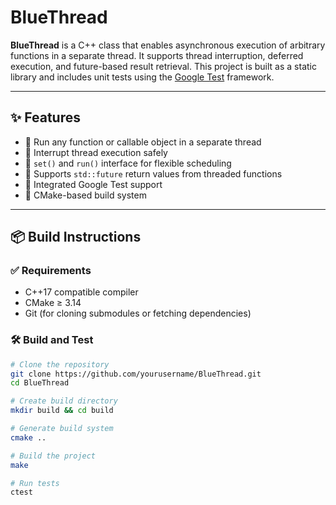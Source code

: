 # BlueThread

**BlueThread** is a C++ class that enables asynchronous execution of arbitrary functions in a separate thread. It supports thread interruption, deferred execution, and future-based result retrieval. This project is built as a static library and includes unit tests using the [Google Test](https://github.com/google/googletest) framework.

---

## ✨ Features

- 🧵 Run any function or callable object in a separate thread
- 🛑 Interrupt thread execution safely
- 🔁 `set()` and `run()` interface for flexible scheduling
- 🔮 Supports `std::future` return values from threaded functions
- 🧪 Integrated Google Test support
- 🧰 CMake-based build system

---

## 📦 Build Instructions

### ✅ Requirements

- C++17 compatible compiler
- CMake ≥ 3.14
- Git (for cloning submodules or fetching dependencies)

### 🛠 Build and Test

```bash
# Clone the repository
git clone https://github.com/yourusername/BlueThread.git
cd BlueThread

# Create build directory
mkdir build && cd build

# Generate build system
cmake ..

# Build the project
make

# Run tests
ctest
